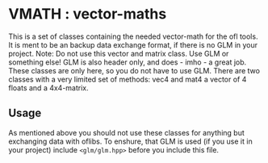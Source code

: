 VMATH : vector-maths
================================================================================
This is a set of classes containing the needed vector-math for the ofl tools.
It is ment to be an backup data exchange format, if there is no GLM in your
project.
Note: Do not use this vector and matrix class. Use GLM or something else!
GLM is also header only, and does - imho - a great job. These classes are
only here, so you do not have to use GLM. There are two classes with a very
limited set of methods: vec4 and mat4 a vector of 4 floats and a 4x4-matrix.

Usage
--------------------------------------------------------------------------------
As mentioned above you should not use these classes for anything but
exchanging data with oflibs. To enshure, that GLM is used (if you use it in
your project) include `<glm/glm.hpp>` before you include this file.

